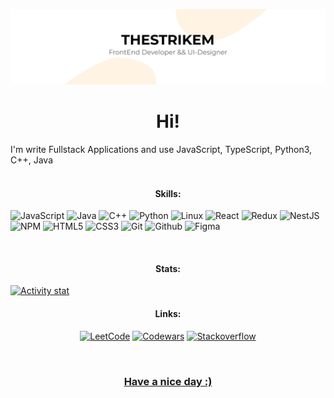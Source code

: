 [![Header](https://github.com/TheStrikeM/thestrikem/blob/main/thestrikem.png)](https://vk.com/thestrikem)

<h1 align="center">Hi!</h1>
<p>I'm write Fullstack Applications and use JavaScript, TypeScript, Python3, C++, Java</h3>
<br>
<br>
<h4 align="center">Skills:</h4>
<p>
  <img alt="JavaScript" src="https://img.shields.io/badge/JavaScript-000000?style=for-the-badge&logo=JavaScript"/>
  <img alt="Java" src="https://img.shields.io/badge/Java-000000?style=for-the-badge&logo=Java"/>
  <img alt="C++" src="https://img.shields.io/badge/C++-000000?style=for-the-badge&logo=C++"/>
  <img alt="Python" src="https://img.shields.io/badge/Python-000000?style=for-the-badge&logo=Python"/>
  <img alt="Linux" src="https://img.shields.io/badge/Linux-000000?style=for-the-badge&logo=Linux"/>
  <img alt="React" src="https://img.shields.io/badge/React-000000?style=for-the-badge&logo=React"/>
  <img alt="Redux" src="https://img.shields.io/badge/Redux-000000?style=for-the-badge&logo=Redux"/>
  <img alt="NestJS" src="https://img.shields.io/badge/NestJS-000000?style=for-the-badge&logo=NestJS"/>
  <img alt="NPM" src="https://img.shields.io/badge/npm-000000?style=for-the-badge&logo=npm"/>
  <img alt="HTML5" src="https://img.shields.io/badge/HTML5-000000?style=for-the-badge&logo=HTML5"/>
  <img alt="CSS3" src="https://img.shields.io/badge/CSS3-000000?style=for-the-badge&logo=CSS3"/>
  <img alt="Git" src="https://img.shields.io/badge/Git-000000?style=for-the-badge&logo=Git"/>
  <img alt="Github" src="https://img.shields.io/badge/GitHub-000000?style=for-the-badge&logo=GitHub"/>
  <img alt="Figma" src="https://img.shields.io/badge/Figma-000000?style=for-the-badge&logo=Figma"/>
</p>
<br>
<h4 align="center">Stats:</h4>
<p>
<a href="https://github.com/thestrikem/github-readme-stats"><img alt="Activity stat" src="https://github-readme-stats.vercel.app/api?username=thestrikem&show_icons=true" /></a>
</p>
<h4 align="center">Links:</h4>
<p align="center">
<a href="https://leetcode.com/thestrikem/"><img alt="LeetCode" src="https://img.shields.io/badge/Leetcode-000000?style=for-the-badge&logo=Leetcode"/></a>
<a href="https://www.codewars.com/users/TheStrikeM/"><img alt="Codewars" src="https://www.codewars.com/users/TheStrikeM/badges/micro"/></a>
<a href="https://stackoverflow.com/users/14450234/thestrikem/"><img alt="Stackoverflow" src="https://img.shields.io/badge/Stackoverflow-000000?style=for-the-badge&logo=Stackoverflow"/>
</p>
<br />
<h3 align="center">Have a nice day :)</h3>


